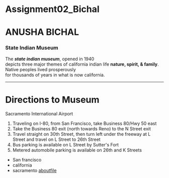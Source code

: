 # Assignment02_Bichal
# ANUSHA BICHAL
### State Indian Museum
The ***state indian museum***, opened in 1940 <br>depicts three major themes  of california indian life **nature, spirit, & family**. Native peoples lived prosperously <br>for thousands of years in what is now california.
_ _ _
# Directions to Museum
Sacramento International Airport
1. Traveling on I-80, from San Francisco, take Business 80/Hwy 50 east
2. Take the Business 80 exit (north towards Reno) to the N Street exit
3. Travel straight on 30th Street, then turn left under the freeway at L Street and travel on L Street to 26th Street
4. Bus parking is available on L Street by Sutter's Fort
5. Metered automobile parking is available on 26th and K Streets
- San francisco
- california
- sacramento
[aboutfile](AboutMe.md)
